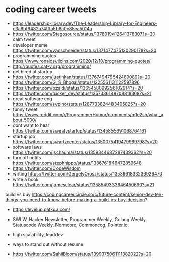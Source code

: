 # coding career tweets

- https://leadership-library.dev/The-Leadership-Library-for-Engineers-c3a6bf9482a74fffa5b8c0e85ea5014a
- https://twitter.com/Stegosource/status/1378019412641378307?s=20 calm tweet
- developer meme https://twitter.com/vanschneider/status/1371477475130290178?s=20
- programming quotes https://www.ronaldsvilcins.com/2020/12/10/programming-quotes/
- http://quotes.cat-v.org/programming/
- get hired at startup
- https://twitter.com/justinkan/status/1376749479542489089?s=20
- https://twitter.com/G_S_Bhogal/status/1225561131122597896
- https://twitter.com/bzaidi/status/1365458099256102914?s=20
- https://twitter.com/tucker_dev/status/1357336188709818368?s=21
- great software eng https://twitter.com/svpino/status/1287733824483405825?s=20
- funny tweet https://www.reddit.com/r/ProgrammerHumor/comments/m1e2sh/what_about_5000/
- dont want to hear https://twitter.com/sweatystartup/status/1345855691068764161
- startup job https://twitter.com/swartzcenter/status/1350075419479969798?s=20
- software laws https://twitter.com/jschauma/status/1359344687287439362?s=20
- turn off notifs https://twitter.com/stephhippo/status/1386761846472859648
- https://twitter.com/CodeWisdom
- writing https://twitter.com/GergelyOrosz/status/1353661833236926470
- write a book https://twitter.com/jamesclear/status/1358549333646450690?s=21


build vs buy 
https://codingcareer.circle.so/c/future-content/senior-dev-ten-things-you-need-to-know-before-making-a-build-vs-buy-decision?


- https://levelup.patkua.com/
- SWLW, Hacker Newsletter, Programmer Weekly, Golang Weekly, Statuscode Weekly, Normcore, Commoncog, Pointer.io,
- high scalability, leaddev


- ways to stand out without resume 
- https://twitter.com/SahilBloom/status/1399375061111382022?s=20